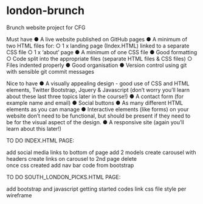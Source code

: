 # london-brunch
Brunch website project for CFG

Must have
● A live website published on GitHub pages
● A minimum of two HTML files for:
○ 1 x landing page (Index.HTML) linked to a separate CSS file
○ 1 x ‘about’ page
● A minimum of one CSS file
● Good formatting
○ Code split into the appropriate files (separate HTML files & CSS files)
○ Files indented properly
● Good organisation
● Version control using git with sensible git commit messages

Nice to have
● A visually appealing design - good use of CSS and HTML elements, Twitter Bootstrap, Jquery & Javascript (don’t worry you’ll learn about these last three topics later in the course!)
● A contact form (for example name and email)
● Social buttons
● As many different HTML elements as you can manage
● Interactive elements (like forms) on your website don’t need to be functional, but should be present if they need to be for the visual aspect of the design.
● A responsive site (again you’ll learn about this later!)


TO DO INDEX.HTML PAGE:

add social media links to bottom of page
add 2 models
create carousel with headers
create links on carousel to 2nd page
delete <br> once css created
add nav bar code from bootstrap

TO DO SOUTH_LONDON_PICKS.HTML PAGE:

add bootstrap and javascript getting started codes
link css file
style per wireframe
